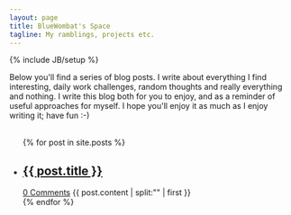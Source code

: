 ```yaml
---
layout: page
title: BlueWombat's Space
tagline: My ramblings, projects etc.
---
```

{% include JB/setup %}

Below you'll find a series of blog posts. I write about everything I find interesting, daily work challenges, random thoughts and really everything and nothing.
I write this blog both for you to enjoy, and as a reminder of useful approaches for myself.
I hope you'll enjoy it as much as I enjoy writing it; have fun :-)
<br /><br />

<ul class="posts">
  {% for post in site.posts %}
	<li>
		<a href="{{ BASE_PATH }}{{ post.url }}"><h2>{{ post.title }}</h2></a>
		<a href="{{ BASE_PATH }}{{ post.url }}#disqus_thread" data-disqus-identifier="{{ post.url }}">0 Comments</a>
		{{ post.content | split:"<!--more-->" | first }}
	</li>
  {% endfor %}
</ul>
<script>
$(function() {
	setTimeout(function () {
		var short_name = "bluewombat";
		var tag = document.createElement("script");
		tag.src = "https://" + short_name + ".disqus.com/count.js";
		tag.setAttribute("id", "dsq-count-scr");
		$("body").append(tag);
	}, 500);
});
</script>